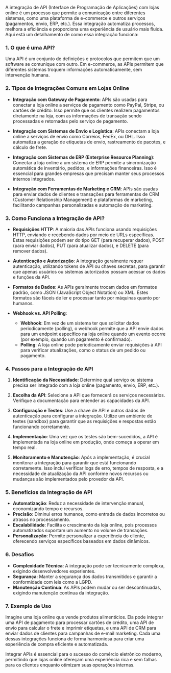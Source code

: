 A integração de API (Interface de Programação de Aplicações) com lojas online é um processo que permite a comunicação entre diferentes sistemas, como uma plataforma de e-commerce e outros serviços (pagamentos, envio, ERP, etc.). Essa integração automatiza processos, melhora a eficiência e proporciona uma experiência de usuário mais fluida. Aqui está um detalhamento de como essa integração funciona:

### 1. **O que é uma API?**
Uma API é um conjunto de definições e protocolos que permitem que um software se comunique com outro. Em e-commerce, as APIs permitem que diferentes sistemas troquem informações automaticamente, sem intervenção humana.

### 2. **Tipos de Integrações Comuns em Lojas Online**
- **Integração com Gateway de Pagamento**: APIs são usadas para conectar a loja online a serviços de pagamento como PayPal, Stripe, ou cartões de crédito. Isso permite que os clientes realizem pagamentos diretamente na loja, com as informações de transação sendo processadas e retornadas pelo serviço de pagamento.
  
- **Integração com Sistemas de Envio e Logística**: APIs conectam a loja online a serviços de envio como Correios, FedEx, ou DHL. Isso automatiza a geração de etiquetas de envio, rastreamento de pacotes, e cálculo de frete.

- **Integração com Sistemas de ERP (Enterprise Resource Planning)**: Conectar a loja online a um sistema de ERP permite a sincronização automática de inventário, pedidos, e informações financeiras. Isso é essencial para grandes empresas que precisam manter seus processos internos integrados.

- **Integração com Ferramentas de Marketing e CRM**: APIs são usadas para enviar dados de clientes e transações para ferramentas de CRM (Customer Relationship Management) e plataformas de marketing, facilitando campanhas personalizadas e automação de marketing.

### 3. **Como Funciona a Integração de API?**
- **Requisições HTTP**: A maioria das APIs funciona usando requisições HTTP, enviando e recebendo dados por meio de URLs específicas. Estas requisições podem ser do tipo GET (para recuperar dados), POST (para enviar dados), PUT (para atualizar dados), e DELETE (para remover dados).

- **Autenticação e Autorização**: A integração geralmente requer autenticação, utilizando tokens de API ou chaves secretas, para garantir que apenas usuários ou sistemas autorizados possam acessar os dados e funções da API.

- **Formatos de Dados**: As APIs geralmente trocam dados em formatos padrão, como JSON (JavaScript Object Notation) ou XML. Estes formatos são fáceis de ler e processar tanto por máquinas quanto por humanos.

- **Webhook vs. API Polling**:
  - **Webhook**: Em vez de um sistema ter que solicitar dados periodicamente (polling), o webhook permite que a API envie dados para um endpoint específico na loja online quando um evento ocorre (por exemplo, quando um pagamento é confirmado).
  - **Polling**: A loja online pode periodicamente enviar requisições à API para verificar atualizações, como o status de um pedido ou pagamento.

### 4. **Passos para a Integração de API**
1. **Identificação da Necessidade**: Determine qual serviço ou sistema precisa ser integrado com a loja online (pagamento, envio, ERP, etc.).

2. **Escolha da API**: Selecione a API que fornecerá os serviços necessários. Verifique a documentação para entender as capacidades da API.

3. **Configuração e Testes**: Use a chave de API e outros dados de autenticação para configurar a integração. Utilize um ambiente de testes (sandbox) para garantir que as requisições e respostas estão funcionando corretamente.

4. **Implementação**: Uma vez que os testes são bem-sucedidos, a API é implementada na loja online em produção, onde começa a operar em tempo real.

5. **Monitoramento e Manutenção**: Após a implementação, é crucial monitorar a integração para garantir que está funcionando corretamente. Isso inclui verificar logs de erro, tempos de resposta, e a necessidade de atualização da API conforme novos recursos ou mudanças são implementados pelo provedor da API.

### 5. **Benefícios da Integração de API**
- **Automatização**: Reduz a necessidade de intervenção manual, economizando tempo e recursos.
- **Precisão**: Diminui erros humanos, como entrada de dados incorretos ou atrasos no processamento.
- **Escalabilidade**: Facilita o crescimento da loja online, pois processos automatizados suportam um aumento no volume de transações.
- **Personalização**: Permite personalizar a experiência do cliente, oferecendo serviços específicos baseados em dados dinâmicos.

### 6. **Desafios**
- **Complexidade Técnica**: A integração pode ser tecnicamente complexa, exigindo desenvolvedores experientes.
- **Segurança**: Manter a segurança dos dados transmitidos e garantir a conformidade com leis como a LGPD.
- **Manutenção Contínua**: As APIs podem mudar ou ser descontinuadas, exigindo manutenção contínua da integração.

### 7. **Exemplo de Uso**
Imagine uma loja online que vende produtos alimentícios. Ela pode integrar uma API de pagamento para processar cartões de crédito, uma API de envio para calcular o frete e imprimir etiquetas, e uma API de CRM para enviar dados de clientes para campanhas de e-mail marketing. Cada uma dessas integrações funciona de forma harmoniosa para criar uma experiência de compra eficiente e automatizada. 

Integrar APIs é essencial para o sucesso do comércio eletrônico moderno, permitindo que lojas online ofereçam uma experiência rica e sem falhas para os clientes enquanto otimizam suas operações internas.